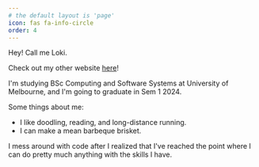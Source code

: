 ```yaml
---
# the default layout is 'page'
icon: fas fa-info-circle
order: 4
---
```


<!-- > Add Markdown syntax content to file `_tabs/about.md`{: .filepath } and it will show up on this page.
{: .prompt-tip } -->

Hey! Call me Loki.

Check out my other website [here](https://lohchness.vercel.app)!

I'm studying BSc Computing and Software Systems at University of Melbourne, and I'm going to graduate in Sem 1 2024.

Some things about me:

 - I like doodling, reading, and long-distance running.
 - I can make a mean barbeque brisket.


I mess around with code after I realized that I've reached the point where I can do pretty much anything with the skills I have.